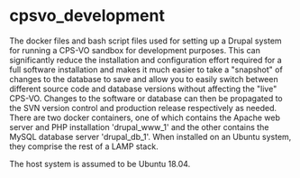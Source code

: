 # cpsvo_development
The docker files and bash script files used for setting up a Drupal system for running a CPS-VO sandbox for development purposes. This can significantly reduce the installation and configuration effort required for a full software installation and makes it much easier to take a "snapshot" of changes to the database to save and allow you to easily switch between different source code and database versions without affecting the "live" CPS-VO. Changes to the software or database can then be propagated to the SVN version control and production release respectively as needed.
There are two docker containers, one of which contains the Apache web server and PHP installation 'drupal_www_1' and the other contains the MySQL database server 'drupal_db_1'. When installed on an Ubuntu system, they comprise the rest of a LAMP stack.

The host system is assumed to be Ubuntu 18.04.
